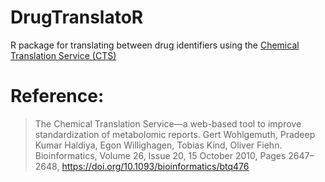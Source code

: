  # DrugTranslatoR
R package for translating between drug identifiers using the [Chemical Translation Service (CTS)](https://cts.fiehnlab.ucdavis.edu/)

# Reference:
> The Chemical Translation Service—a web-based tool to improve standardization of metabolomic reports. Gert Wohlgemuth, Pradeep Kumar Haldiya, Egon Willighagen, Tobias Kind, Oliver Fiehn. Bioinformatics, Volume 26, Issue 20, 15 October 2010, Pages 2647–2648, https://doi.org/10.1093/bioinformatics/btq476
